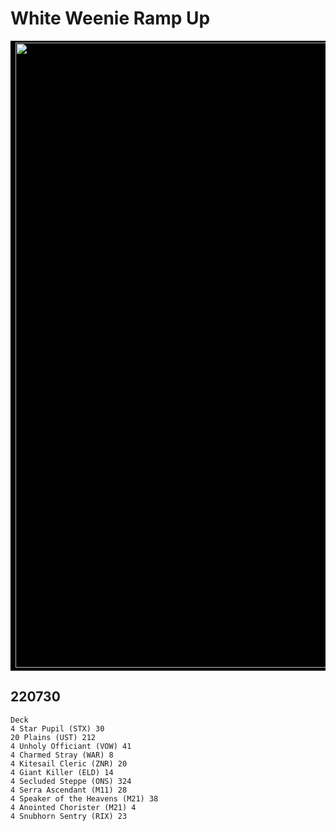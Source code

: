 # White Weenie Ramp Up

<table style="background-color:black;">
    <tr>
        <td>
            <img src="../Resources/White-Weenie-Ramp-Up-details.png" width="1000">
        </td>
    </tr>
</table> 

## 220730
```
Deck
4 Star Pupil (STX) 30
20 Plains (UST) 212
4 Unholy Officiant (VOW) 41
4 Charmed Stray (WAR) 8
4 Kitesail Cleric (ZNR) 20
4 Giant Killer (ELD) 14
4 Secluded Steppe (ONS) 324
4 Serra Ascendant (M11) 28
4 Speaker of the Heavens (M21) 38
4 Anointed Chorister (M21) 4
4 Snubhorn Sentry (RIX) 23
```